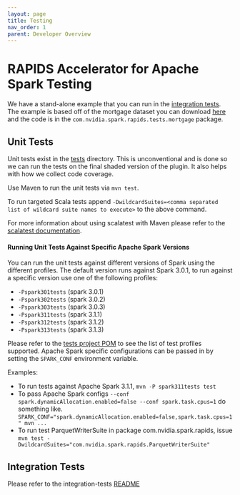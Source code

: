 ```yaml
---
layout: page
title: Testing
nav_order: 1
parent: Developer Overview
---
```

# RAPIDS Accelerator for Apache Spark Testing

We have a stand-alone example that you can run in the [integration tests](../integration_tests).
The example is based off of the mortgage dataset you can download
[here](http://www.fanniemae.com/portal/funding-the-market/data/loan-performance-data.html)
and the code is in the `com.nvidia.spark.rapids.tests.mortgage` package.

## Unit Tests

Unit tests exist in the [tests]() directory. This is unconventional and is done so we can run the
tests on the final shaded version of the plugin. It also helps with how we collect code coverage.

Use Maven to run the unit tests via `mvn test`.

To run targeted Scala tests append `-DwildcardSuites=<comma separated list of wildcard suite
 names to execute>` to the above command.

For more information about using scalatest with Maven please refer to the
[scalatest documentation](https://www.scalatest.org/user_guide/using_the_scalatest_maven_plugin).

#### Running Unit Tests Against Specific Apache Spark Versions
You can run the unit tests against different versions of Spark using the different profiles. The
default version runs against Spark 3.0.1, to run against a specific version use one of the following
profiles:
   - `-Pspark301tests` (spark 3.0.1)
   - `-Pspark302tests` (spark 3.0.2)
   - `-Pspark303tests` (spark 3.0.3)
   - `-Pspark311tests` (spark 3.1.1)
   - `-Pspark312tests` (spark 3.1.2)
   - `-Pspark313tests` (spark 3.1.3)

Please refer to the [tests project POM](pom.xml) to see the list of test profiles supported.
Apache Spark specific configurations can be passed in by setting the `SPARK_CONF` environment
variable.

Examples:
- To run tests against Apache Spark 3.1.1,
 `mvn -P spark311tests test`
- To pass Apache Spark configs `--conf spark.dynamicAllocation.enabled=false --conf spark.task.cpus=1` do something like.
 `SPARK_CONF="spark.dynamicAllocation.enabled=false,spark.task.cpus=1" mvn ...`
- To run test ParquetWriterSuite in package com.nvidia.spark.rapids, issue `mvn test -DwildcardSuites="com.nvidia.spark.rapids.ParquetWriterSuite"`

## Integration Tests

Please refer to the integration-tests [README](../integration_tests/README.md)
